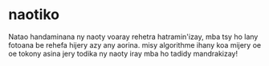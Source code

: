 # naotiko
Natao handaminana ny naoty voaray rehetra hatramin'izay, mba tsy ho lany fotoana be rehefa hijery azy any aorina. misy algorithme ihany koa mijery oe oe tokony asina jery todika ny naoty iray mba ho tadidy mandrakizay!
